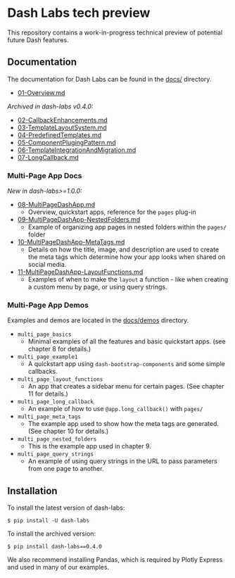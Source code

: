 # Dash Labs tech preview
This repository contains a work-in-progress technical preview of potential future Dash features.

## Documentation
The documentation for Dash Labs can be found in the [docs/](./docs/) directory.
  - [01-Overview.md](https://github.com/plotly/dash-labs/blob/main/docs/01-Overview.md)  

 _Archived in dash-labs v0.4.0:_
  - [02-CallbackEnhancements.md](https://github.com/plotly/dash-labs/blob/main/docs/02-CallbackEnhancements.md)
  - [03-TemplateLayoutSystem.md](https://github.com/plotly/dash-labs/blob/main/docs/03-TemplateLayoutSystem.md)
  - [04-PredefinedTemplates.md](https://github.com/plotly/dash-labs/blob/main/docs/04-PredefinedTemplates.md)
  - [05-ComponentPlugingPattern.md](https://github.com/plotly/dash-labs/blob/main/docs/05-ComponentPlugingPattern.md)
  - [06-TemplateIntegrationAndMigration.md](https://github.com/plotly/dash-labs/blob/main/docs/06-TemplateIntegrationAndMigration.md)
  - [07-LongCallback.md](https://github.com/plotly/dash-labs/blob/main/docs/07-LongCallback.md)


### Multi-Page App Docs 
_New in dash-labs>=1.0.0:_
  - [08-MultiPageDashApp.md](https://github.com/plotly/dash-labs/blob/main/docs/08-MultiPageDashApp.md)
    - Overview, quickstart apps, reference for the `pages` plug-in
  - [09-MultiPageDashApp-NestedFolders.md](https://github.com/plotly/dash-labs/blob/main/docs/09-MultiPageDashApp-NestedFolders.md)
    - Example of organizing app pages in nested folders within the `pages/` folder
  - [10-MultiPageDashApp-MetaTags.md](https://github.com/plotly/dash-labs/blob/main/docs/10-MultiPageDashApp-MetaTags.md)
    - Details on how the title, image, and description are used to create the meta tags which determine how your app looks when shared on social media.
  - [11-MultiPageDashApp-LayoutFunctions.md](https://github.com/plotly/dash-labs/blob/main/docs/10-MultiPageDashApp-LayoutFunctions.md)
    - Examples of when to make the `layout` a function - like when creating a custom menu by page, or using query strings.
  
### Multi-Page App Demos  
Examples and demos are located in the [docs/demos](https://github.com/plotly/dash-labs/tree/main/docs/demos) directory.
  - `multi_page_basics`
    - Minimal examples of all the features and basic quickstart apps. (see chapter 8 for details.)
  - `multi_page_example1`
    - A quickstart app using `dash-bootstrap-components` and some simple callbacks.
  - `multi_page_layout_functions`
    - An app that creates a sidebar menu for certain pages. (See chapter 11 for details.)
  - `multi_page_long_callback`
    - An example of how to use `@app.long_callback()` with `pages/`
  - `multi_page_meta_tags`
    - The example app used to show how the meta tags are generated. (See chapter 10 for details.)
  - `multi_page_nested_folders`
    - This is the example app used in chapter 9.
  - `multi_page_query_strings`
    - An example of using query strings in the URL to pass parameters from one page to another.

## Installation
To install the latest version of dash-labs:

```
$ pip install -U dash-labs
```

To install the archived version:
```
$ pip install dash-labs==0.4.0
```
We also recommend installing Pandas, which is required by Plotly Express and used in many of our examples.
